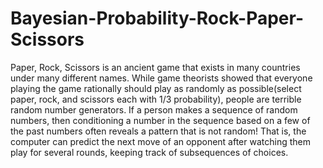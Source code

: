 # Bayesian-Probability-Rock-Paper-Scissors
Paper, Rock, Scissors is an ancient game that exists in many countries under many different names. While game theorists showed that everyone playing the game rationally should play as randomly as possible(select paper, rock, and scissors each with 1/3 probability), people are terrible random number generators. If a person makes a sequence of random numbers, then conditioning a number in the sequence based on a few of the past numbers often reveals a pattern that is not random! That is, the computer can predict the next move of an opponent after watching them play for several rounds, keeping track of subsequences of choices.
